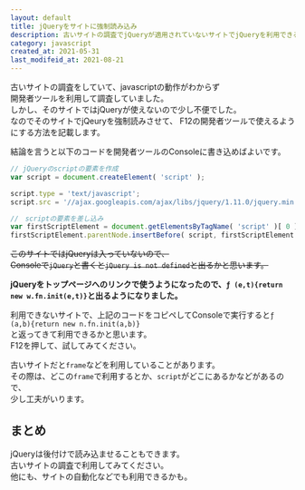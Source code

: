 ```yaml
---
layout: default
title: jQueryをサイトに強制読み込み
description: 古いサイトの調査でjQueryが適用されていないサイトでjQueryを利用できるようにする方法です。
category: javascript
created_at: 2021-05-31
last_modifeid_at: 2021-08-21
---
```


古いサイトの調査をしていて、javascriptの動作がわからず  
開発者ツールを利用して調査していました。  
しかし、そのサイトではjQueryが使えないので少し不便でした。  
なのでそのサイトでjQeuryを強制読みさせて、
F12の開発者ツールで使えるようにする方法を記載します。

結論を言うと以下のコードを開発者ツールのConsoleに書き込めばよいです。

```JavaScript
// jQueryのscriptの要素を作成
var script = document.createElement( 'script' );

script.type = 'text/javascript';
script.src = '//ajax.googleapis.com/ajax/libs/jquery/1.11.0/jquery.min.js';

//　scriptの要素を差し込み
var firstScriptElement = document.getElementsByTagName( 'script' )[ 0 ];
firstScriptElement.parentNode.insertBefore( script, firstScriptElement );
```

~~このサイトではjQueryは入っていないので、  
Consoleで`jQuery`と書くと`jQuery is not defined`と出るかと思います。~~

**jQueryをトップページへのリンクで使うようになったので、`ƒ (e,t){return new w.fn.init(e,t)}`と出るようになりました。**

利用できないサイトで、上記のコードをコピペしてConsoleで実行すると`ƒ (a,b){return new n.fn.init(a,b)}`  
と返ってきて利用できるかと思います。  
F12を押して、試してみてください。

古いサイトだと`frame`などを利用していることがあります。  
その際は、どこの`frame`で利用するとか、`script`がどこにあるかなどがあるので、  
少し工夫がいります。  

## まとめ
jQueryは後付けで読み込ませることもできます。  
古いサイトの調査で利用してみてください。  
他にも、サイトの自動化などでも利用できるかも。